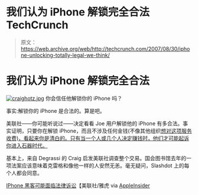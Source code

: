 # 我们认为 iPhone 解锁完全合法 TechCrunch

> 原文：<https://web.archive.org/web/http://techcrunch.com/2007/08/30/iphone-unlocking-totally-legal-we-think/>

# 我们认为 iPhone 解锁完全合法

[![craighotz.jpg](img/8cf92cd8406cabda651f82d68ab3a488.png)](https://web.archive.org/web/20221007094611/https://beta.techcrunch.com/wp-content/uploads/2007/08/craighotz.jpg "craighotz.jpg") 
你会信任他解锁你的 iPhone 吗？

事实:解锁你的 iPhone 是合法的。算是吧。

美联社——你可能听说过——决定看看 Joe 用户解锁他的 iPhone 有多合法。事实证明，只要你在解锁 iPhone，而且不涉及任何金钱(不像其他组织[想对这项服务收费)，看起来你是清白的。只有当一个人或几个人决定赚钱时，他们才可能起诉你进入石器时代。](https://web.archive.org/web/20221007094611/http://crunchgear.com/2007/08/27/service-that-offered-to-unlock-iphone-told-to-knock-it-off/)

基本上，来自 Degrassi 的 Craig 启发美联社调查整个交易。国会图书馆去年的一项法案应该意味着克雷格和像他一样的人安然无恙。毫无疑问，Slashdot 上的每个人都会同意。

[IPhone 黑客可能面临法律诉讼](https://web.archive.org/web/20221007094611/http://biz.yahoo.com/ap/070829/iphone_unlocked.html)【美联社/雅虎 via [AppleInsider](https://web.archive.org/web/20221007094611/http://www.appleinsider.com/articles/07/08/30/associated_press_delves_into_legalities_of_iphone_unlocking.html)